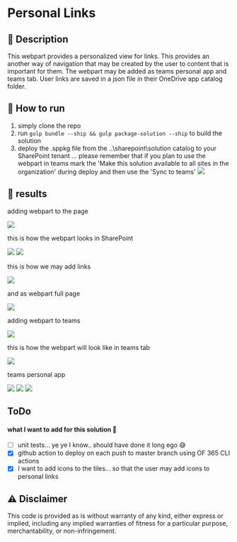 # Personal Links

## 📝 Description
This webpart provides a personalized view for links. This provides an another way of navigation that may be created by the user to content that is important for them. The webpart may be added as teams personal app and teams tab. User links are saved in a json file in their OneDrive app catalog folder.

## 🚀 How to run
1. simply clone the repo
2. run `gulp bundle --ship && gulp package-solution --ship` to build the solution
3. deploy the .sppkg file from the ..\sharepoint\solution catalog to your SharePoint tenant
... please remember that if you plan to use the webpart in teams mark the 'Make this solution available to all sites in the organization' during deploy and then use the 'Sync to teams'
![](images/DeployTheApp.png	)

## 📸 results

adding webpart to the page

![](images/1.gif)

this is how the webpart looks in SharePoint

![](images/SharePointAsWebpartOnPage.png)
![](images/SharePointAsWebpartOnPage2.png)

this is how we may add links

![](images/2.gif)

and as webpart full page

![](images/SharePointAsFullPage.png)

adding webpart to teams

![](images/AddingToTeamsAsTab.png)

this is how the webpart will look like in teams tab

![](images/AsTeamsTab.png)

teams personal app

![](images/3.gif)
![](images/TeamsPersonalApp.png)
![](images/TeamsPersonalApp2.png)

## ToDo
#### what I want to add for this solution 🤔
- [ ] unit tests... ye ye I know.. should have done it long ego 😅
- [x] github action to deploy on each push to master branch using OF 365 CLI actions
- [x] I want to add icons to the tiles... so that the user may add icons to personal links

## ⚠ Disclaimer
This code is provided as is without warranty of any kind, either express or implied, including any implied warranties of fitness for a particular purpose, merchantability, or non-infringement.
